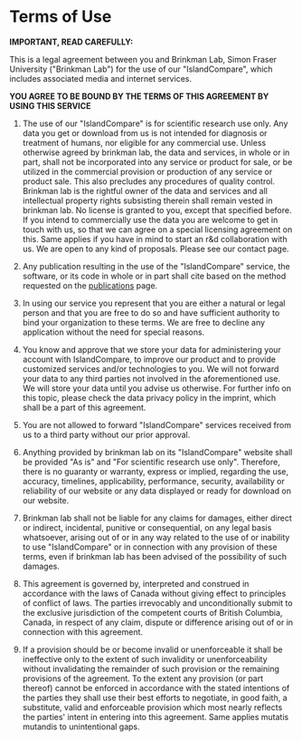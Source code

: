 # Terms of Use

**IMPORTANT, READ CAREFULLY:**

This is a legal agreement between you and Brinkman Lab, Simon Fraser University ("Brinkman Lab") for the use of our "IslandCompare",
which includes associated media and internet services. 

**YOU AGREE TO BE BOUND BY THE TERMS OF THIS AGREEMENT BY USING THIS SERVICE**

1. The use of our "IslandCompare" is for scientific research use only. Any data you get or download from us is not intended
for diagnosis or treatment of humans, nor eligible for any commercial use. Unless otherwise agreed by brinkman lab, the data
and services, in whole or in part, shall not be incorporated into any service or product for sale, or be utilized in the
commercial provision or production of any service or product sale. This also precludes any procedures of quality control.
Brinkman lab is the rightful owner of the data and services and all intellectual property rights subsisting therein shall
remain vested in brinkman lab. No license is granted to you, except that specified before. If you intend to commercially
use the data you are welcome to get in touch with us, so that we can agree on a special licensing agreement on this. Same
applies if you have in mind to start an r&d collaboration with us. We are open to any kind of proposals. Please see our contact
page.

2. Any publication resulting in the use of the "IslandCompare" service, the software, or its code in whole or in part shall
cite based on the method requested on the [publications](/publications) page.

3. In using our service you represent that you are either a natural or legal person and that you are free to do so and have
sufficient authority to bind your organization to these terms. We are free to decline any application without the need for
special reasons.

4. You know and approve that we store your data for administering your account with IslandCompare, to improve our product
and to provide customized services and/or technologies to you. We will not forward your data to any third parties not involved
in the aforementioned use. We will store your data until you advise us otherwise. For further info on this topic, please
check the data privacy policy in the imprint, which shall be a part of this agreement.

5. You are not allowed to forward "IslandCompare" services received from us to a third party without our prior approval.

6. Anything provided by brinkman lab on its "IslandCompare" website shall be provided "As is" and "For scientific research
use only". Therefore, there is no guaranty or warranty, express or implied, regarding the use, accuracy, timelines, applicability,
performance, security, availability or reliability of our website or any data displayed or ready for download on our website.

7. Brinkman lab shall not be liable for any claims for damages, either direct or indirect, incidental, punitive or consequential,
on any legal basis whatsoever, arising out of or in any way related to the use of or inability to use "IslandCompare" or
in connection with any provision of these terms, even if brinkman lab has been advised of the possibility of such damages.

8. This agreement is governed by, interpreted and construed in accordance with the laws of Canada without giving effect to
principles of conflict of laws. The parties irrevocably and unconditionally submit to the exclusive jurisdiction of the competent
courts of British Columbia, Canada, in respect of any claim, dispute or difference arising out of or in connection with this
agreement.

9. If a provision should be or become invalid or unenforceable it shall be ineffective only to the extent of such invalidity
or unenforceability without invalidating the remainder of such provision or the remaining provisions of the agreement. To
the extent any provision (or part thereof) cannot be enforced in accordance with the stated intentions of the parties they
shall use their best efforts to negotiate, in good faith, a substitute, valid and enforceable provision which most nearly
reflects the parties' intent in entering into this agreement. Same applies mutatis mutandis to unintentional gaps.


